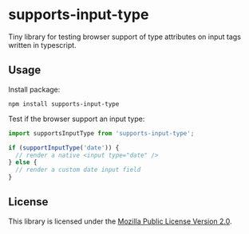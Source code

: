 # supports-input-type

Tiny library for testing browser support of type attributes on input tags written in typescript.

## Usage

Install package:

```
npm install supports-input-type
```

Test if the browser support an input type:

```js
import supportsInputType from 'supports-input-type';

if (supportInputType('date')) {
  // render a native <input type="date" />
} else {
  // render a custom date input field
}
```

## License

This library is licensed under the [Mozilla Public License Version 2.0](https://www.mozilla.org/en-US/MPL/2.0/).
